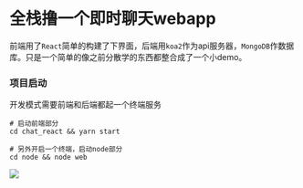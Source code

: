 # 全栈撸一个即时聊天webapp

前端用了`React`简单的构建了下界面，后端用`koa2`作为api服务器，`MongoDB`作数据库。只是一个简单的像之前分散学的东西都整合成了一个小demo。

### 项目启动
开发模式需要前端和后端都起一个终端服务

```shell
# 启动前端部分
cd chat_react && yarn start

# 另外开启一个终端，启动node部分
cd node && node web
```

![](https://blogs-1257826393.cos.ap-shenzhen-fsi.myqcloud.com/20200214105448.png)
